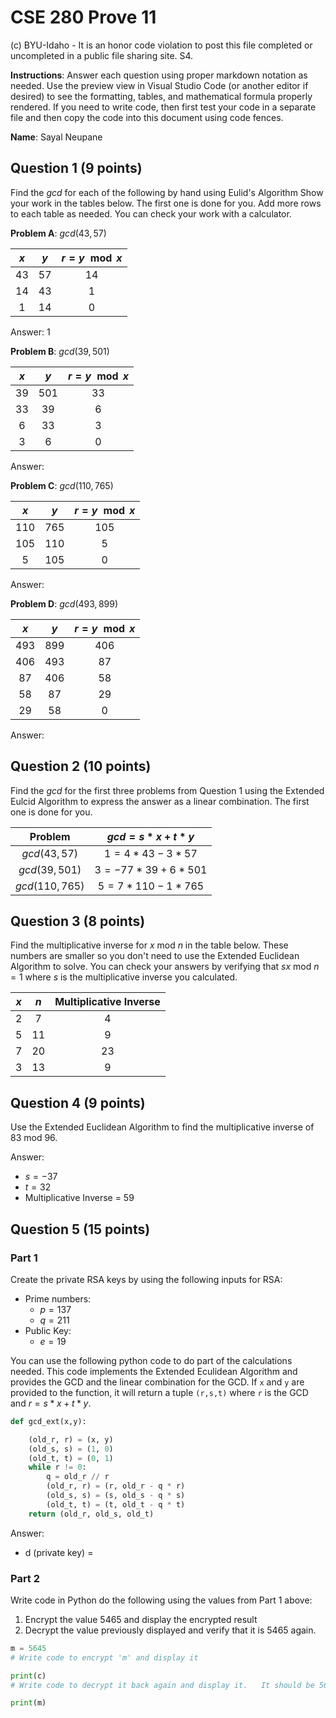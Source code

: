 # CSE 280 Prove 11

(c) BYU-Idaho - It is an honor code violation to post this
file completed or uncompleted in a public file sharing site. S4.

**Instructions**: Answer each question using proper markdown notation as needed.  Use the preview view in Visual Studio Code (or another editor if desired) to see the formatting, tables, and mathematical formula properly rendered.  If you need to write code, then first test your code in a separate file and then copy the code into this document using code fences. 

**Name**: Sayal Neupane

## Question 1 (9 points)

Find the $gcd$ for each of the following by hand using Eulid's Algorithm  Show your work in the tables below.  The first one is done for you.  Add more rows to each table as needed.  You can check your work with a calculator.

**Problem A**: $gcd(43,57)$

|$x$|$y$|$r = y \mod x$|
|:-:|:-:|:-:|
|43|57|14|
|14|43|1|
|1|14|0|

Answer: 1

**Problem B**: $gcd(39,501)$

|$x$|$y$|$r = y \mod x$|
|:-:|:-:|:-:|
|39|501|33|
|33|39|6|
|6|33|3|
|3|6|0|

Answer: 

**Problem C**: $gcd(110,765)$

|$x$|$y$|$r = y \mod x$|
|:-:|:-:|:-:|
|110|765|105|
|105|110|5|
|5|105|0|

Answer: 

**Problem D**: $gcd(493,899)$

|$x$|$y$|$r = y \mod x$|
|:-:|:-:|:-:|
|493|899|406|
|406|493|87|
|87|406|58|
|58|87|29|
|29|58|0|

Answer: 

## Question 2 (10 points)

Find the $gcd$ for the first three problems from Question 1 using the Extended Eulcid Algorithm to express the answer as a linear combination.  The first one is done for you.

|Problem|$gcd = s*x + t*y$|
|:-:|:-:|
|$gcd(43,57)$|$1 = 4*43 - 3*57$|
|$gcd(39,501)$|$3=-77*39+6*501$|
|$gcd(110,765)$|$5=7*110-1*765$|


## Question 3 (8 points)

Find the multiplicative inverse for $x \text{ mod } n$ in the table below.  These numbers are smaller so you don't need to use the Extended Euclidean Algorithm to solve.  You can check your answers by verifying that $sx \text{ mod } n = 1$ where $s$ is the multiplicative inverse you calculated.

|$x$|$n$|Multiplicative Inverse|
|:-:|:-:|:-:|
|2|7|4|
|5|11|9|
|7|20|23|
|3|13|9|

## Question 4 (9 points)
Use the Extended Euclidean Algorithm to find the multiplicative inverse of $83 \text{ mod } 96$.  

Answer:
* $s = -37$
* $t = 32$
* Multiplicative Inverse = 59

## Question 5 (15 points)

### Part 1 

Create the private RSA keys by using the following inputs for RSA:

* Prime numbers:
    * $p = 137$
    * $q = 211$
* Public Key:
    * $e = 19$
    
You can use the following python code to do part of the calculations needed. This code implements the Extended Eculidean Algorithm and provides the GCD and the linear combination for the GCD.  If `x` and `y` are provided to the function, it will return a tuple `(r,s,t)` where `r` is the GCD and $r = s*x + t*y$.

```python
def gcd_ext(x,y):

    (old_r, r) = (x, y)
    (old_s, s) = (1, 0)
    (old_t, t) = (0, 1)
    while r != 0:
        q = old_r // r
        (old_r, r) = (r, old_r - q * r)
        (old_s, s) = (s, old_s - q * s)
        (old_t, t) = (t, old_t - q * t)
    return (old_r, old_s, old_t)
```

Answer:
* d (private key) =

### Part 2

Write code in Python do the following using the values from Part 1 above:

1. Encrypt the value $5465$ and display the encrypted result
2. Decrypt the value previously displayed and verify that it is $5465$ again.


```python
m = 5645
# Write code to encrypt 'm' and display it

print(c)
# Write code to decrypt it back again and display it.   It should be 5645 again.

print(m)
```



  
